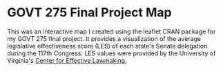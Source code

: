 # GOVT 275 Final Project Map

This was an interactive map I created using the leaflet CRAN package for my GOVT 275 final project. It provides a visualization of the average legislative effectiveness score (LES) of each state's Senate delegation during the 117th Congress. LES values were provided by the University of Virginia's [Center for Effective Lawmaking.](https://thelawmakers.org/)
